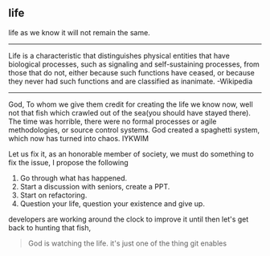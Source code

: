 ## life

life as we know it will not remain the same.

---
Life is a characteristic that distinguishes physical entities that have biological processes, such as signaling and self-sustaining processes, from those that do not, either because such functions have ceased, or because they never had such functions and are classified as inanimate. -Wikipedia

----


God, To whom we give them credit for creating the life we know now, well not that fish which crawled out of the sea(you should have stayed there).
The time was horrible, there were no formal processes or agile methodologies, or source control systems. God created a spaghetti system, which now has turned into chaos. IYKWIM


Let us fix it, as an honorable member of society, we must do something to fix the issue, I propose the following
  1. Go through what has happened.
  2. Start a discussion with seniors, create a PPT.
  3. Start on refactoring.
  4. Question your life, question your existence and give up.


developers are working around the clock to improve it until then let's get back to hunting that fish, 


> God is watching the life. it's just one of the thing git enables
